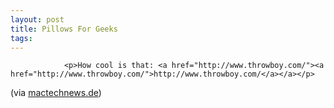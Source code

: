 ```yaml
---
layout: post
title: Pillows For Geeks
tags:
---
```



                <p>How cool is that: <a href="http://www.throwboy.com/"><a href="http://www.throwboy.com/">http://www.throwboy.com/</a></a></p>
<p>(via <a href="http://www.mactechnews.de/news/index.aspx?id=143048">mactechnews.de</a>)</p>
